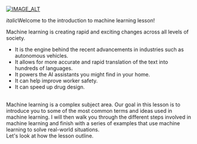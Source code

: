 [![IMAGE_ALT](https://png.pngtree.com/element_our/md/20180506/md_5aeee5973210e.jpg)](https://www.youtube.com/watch?v=lutsouJpr7E)

*italic*Welcome to the introduction to machine learning lesson!<br />

Machine learning is creating rapid and exciting changes across all levels of society.<br />

* It is the engine behind the recent advancements in industries such as autonomous vehicles.
* It allows for more accurate and rapid translation of the text into hundreds of languages.
* It powers the AI assistants you might find in your home.
* It can help improve worker safety.
* It can speed up drug design.
<br />
Machine learning is a complex subject area. Our goal in this lesson is to introduce you to some of the most common terms and ideas used in machine learning. I will then walk you through the different steps involved in machine learning and finish with a series of examples that use machine learning to solve real-world situations.
<br />
Let's look at how the lesson outline.